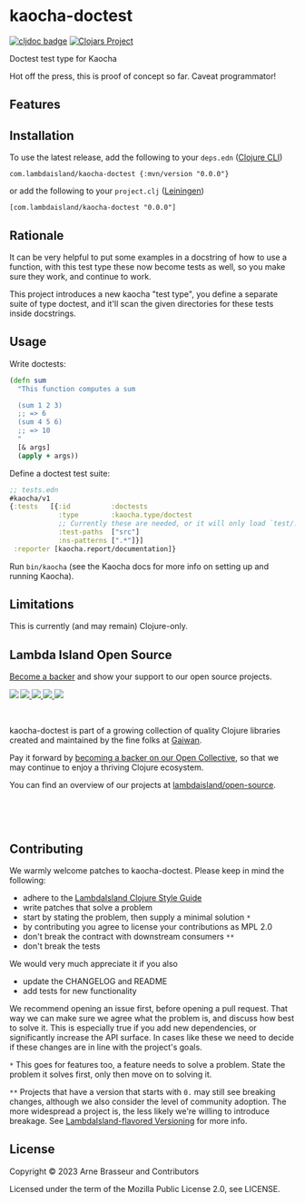 # kaocha-doctest

<!-- badges -->
[![cljdoc badge](https://cljdoc.org/badge/com.lambdaisland/kaocha-doctest)](https://cljdoc.org/d/com.lambdaisland/kaocha-doctest) [![Clojars Project](https://img.shields.io/clojars/v/com.lambdaisland/kaocha-doctest.svg)](https://clojars.org/com.lambdaisland/kaocha-doctest)
<!-- /badges -->

Doctest test type for Kaocha

Hot off the press, this is proof of concept so far. Caveat programmator!

## Features

<!-- installation -->
## Installation

To use the latest release, add the following to your `deps.edn` ([Clojure CLI](https://clojure.org/guides/deps_and_cli))

```
com.lambdaisland/kaocha-doctest {:mvn/version "0.0.0"}
```

or add the following to your `project.clj` ([Leiningen](https://leiningen.org/))

```
[com.lambdaisland/kaocha-doctest "0.0.0"]
```
<!-- /installation -->

## Rationale

It can be very helpful to put some examples in a docstring of how to use a
function, with this test type these now become tests as well, so you make sure
they work, and continue to work.

This project introduces a new kaocha "test type", you define a separate suite of
type doctest, and it'll scan the given directories for these tests inside
docstrings.

## Usage

Write doctests:

```clj
(defn sum
  "This function computes a sum

  (sum 1 2 3)
  ;; => 6
  (sum 4 5 6)
  ;; => 10
  "
  [& args]
  (apply + args))
```

Define a doctest test suite:

```clj
;; tests.edn
#kaocha/v1
{:tests   [{:id          :doctests
            :type        :kaocha.type/doctest
            ;; Currently these are needed, or it will only load `test/.*_test.clj`, we're working on fixing that.
            :test-paths  ["src"]
            :ns-patterns [".*"]}]
 :reporter [kaocha.report/documentation]}
```

Run `bin/kaocha` (see the Kaocha docs for more info on setting up and running Kaocha).

## Limitations

This is currently (and may remain) Clojure-only.

<!-- opencollective -->
## Lambda Island Open Source

[Become a backer](https://opencollective.com/lambda-island) and show your support to our open source projects.

<a href="https://opencollective.com/lambda-island">
<img src="https://opencollective.com/lambda-island/tiers/enterprise-sponsor.svg?limit=30&button=false&avatarHeight=46">
<img src="https://opencollective.com/lambda-island/tiers/startup-sponsor.svg?limit=30&button=false&avatarHeight=46">
<img src="https://opencollective.com/lambda-island/tiers/bootstrapper.svg?limit=30&button=false&avatarHeight=46">
<img src="https://opencollective.com/lambda-island/tiers/hobbyist.svg?limit=30&button=false&avatarHeight=46">
</a>
<img align="left" src="https://github.com/lambdaisland/open-source/raw/master/artwork/lighthouse_readme.png">

&nbsp;

kaocha-doctest is part of a growing collection of quality Clojure libraries created and maintained
by the fine folks at [Gaiwan](https://gaiwan.co).

Pay it forward by [becoming a backer on our Open Collective](http://opencollective.com/lambda-island),
so that we may continue to enjoy a thriving Clojure ecosystem.

You can find an overview of our projects at [lambdaisland/open-source](https://github.com/lambdaisland/open-source).

&nbsp;

&nbsp;
<!-- /opencollective -->

<!-- contributing -->
## Contributing

We warmly welcome patches to kaocha-doctest. Please keep in mind the following:

- adhere to the [LambdaIsland Clojure Style Guide](https://nextjournal.com/lambdaisland/clojure-style-guide)
- write patches that solve a problem 
- start by stating the problem, then supply a minimal solution `*`
- by contributing you agree to license your contributions as MPL 2.0
- don't break the contract with downstream consumers `**`
- don't break the tests

We would very much appreciate it if you also

- update the CHANGELOG and README
- add tests for new functionality

We recommend opening an issue first, before opening a pull request. That way we
can make sure we agree what the problem is, and discuss how best to solve it.
This is especially true if you add new dependencies, or significantly increase
the API surface. In cases like these we need to decide if these changes are in
line with the project's goals.

`*` This goes for features too, a feature needs to solve a problem. State the problem it solves first, only then move on to solving it.

`**` Projects that have a version that starts with `0.` may still see breaking changes, although we also consider the level of community adoption. The more widespread a project is, the less likely we're willing to introduce breakage. See [LambdaIsland-flavored Versioning](https://github.com/lambdaisland/open-source#lambdaisland-flavored-versioning) for more info.
<!-- /contributing -->

<!-- license -->
## License

Copyright &copy; 2023 Arne Brasseur and Contributors

Licensed under the term of the Mozilla Public License 2.0, see LICENSE.
<!-- /license -->
